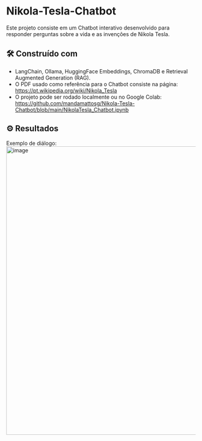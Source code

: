 # Nikola-Tesla-Chatbot

Este projeto consiste em um Chatbot interativo desenvolvido para responder perguntas sobre a vida e as invenções de Nikola Tesla. 

## 🛠️ Construído com
* LangChain, Ollama, HuggingFace Embeddings, ChromaDB e Retrieval Augmented Generation (RAG).
* O PDF usado como referência para o Chatbot consiste na página: https://pt.wikipedia.org/wiki/Nikola_Tesla
* O projeto pode ser rodado localmente ou no Google Colab: https://github.com/mandamattosg/Nikola-Tesla-Chatbot/blob/main/NikolaTesla_Chatbot.ipynb

## ⚙️ Resultados
Exemplo de diálogo:
<img width="1365" height="767" alt="image" src="https://github.com/user-attachments/assets/cf75817b-54f6-4947-bad9-5baa82c2177a"  width="600" height="600"/>


